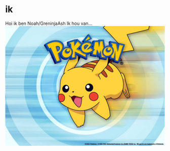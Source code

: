 # ik

Hoi ik ben Noah/GreninjaAsh
Ik hou van...
![pokemon](char.jpeg)























































































































































































































































































































































































































































































































































































































































































































































































































































































































































































































































































































































































































































































































































































































































































































































































































































































































































































































































































































































































































































































